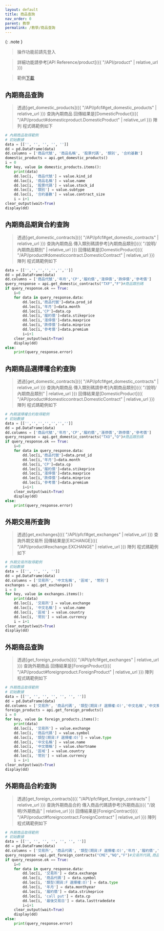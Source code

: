 ```yaml
---
layout: default
title: 商品查詢
nav_order: 0
parent: 教學
permalink: /教學/商品查詢
--- 
```


{: .note }
> 操作功能前請先登入

> 詳細功能請參考[API Reference/product]({{ "/API/product" | relative_url }}) 

> 範例[下載](sample/商品取得範例.ipynb)

## 內期商品查詢

> 透過[get_domestic_products]({{ "/API/pfcf#get_domestic_products" | relative_url }}) 查詢內期商品
> 回傳結果是[DomesticProduct]({{ "/API/product#domesticproduct.DomesticProduct" | relative_url }}) 陣列
> 程式碼範例如下

```python
# 內期商品取得範例
# 初始數據
data = [['', '', '', '', '']]
dd = pd.DataFrame(data)
dd.columns = ['商品代號', '商品名稱', '股票代碼', '類別', '合約基數']
domestic_products = api.get_domestic_products()
i = 0
for key, value in domestic_products.items():
    print(data)
    dd.loc[i, '商品代號'] = value.kind_id
    dd.loc[i, '商品名稱'] = value.name
    dd.loc[i, '股票代碼'] = value.stock_id
    dd.loc[i, '類別'] = value.subtype
    dd.loc[i, '合約基數'] = value.contract_size
    i = i+1
clear_output(wait=True)
display(dd)

```



## 內期商品期貨合約查詢 
> 透過[get_domestic_contracts]({{ "/API/pfcf#get_domestic_contracts" | relative_url }}) 查詢內期商品
> 傳入類別碼請參考[內期商品類別]({{ "/說明/內期商品類別" | relative_url }}) 
> 回傳結果是[DomesticProduct]({{ "/API/product#domesticcontract.DomesticContract" | relative_url }}) 陣列
> 程式碼範例如下


```python
data = [['','','','','','','']]
dd = pd.DataFrame(data)
dd.columns = ['商品代號','年月','CP','履約價','漲停價','跌停價','參考價']
query_response = api.get_domestic_contracts("TXF","F")#商品類別碼
if query_response.ok == True:
    i=0
    for data in query_response.data:   
        dd.loc[i,'商品代號']=data.prod_id
        dd.loc[i,'年月']=data.month
        dd.loc[i,'CP']=data.cp
        dd.loc[i,'履約價']=data.stikeprice
        dd.loc[i,'漲停價']=data.maxprice
        dd.loc[i,'跌停價']=data.minprice
        dd.loc[i,'參考價']=data.premium 
        i=i+1 
    clear_output(wait=True)
    display(dd)
else:
    print(query_response.error)

```
## 內期商品選擇權合約查詢

> 透過[get_domestic_contracts]({{ "/API/pfcf#get_domestic_contracts" | relative_url }}) 查詢內期商品
> 傳入類別碼請參考[內期商品類別]({{ "/說明/內期商品類別" | relative_url }}) 
> 回傳結果是[DomesticProduct]({{ "/API/product#domesticcontract.DomesticContract" | relative_url }}) 陣列
> 程式碼範例如下


```python
# 內期選擇權合約取得範例  
# 初始數據
data = [['','','','','','','']]
dd = pd.DataFrame(data)
dd.columns = ['商品代號','年月','CP','履約價','漲停價','跌停價','參考價']
query_response = api.get_domestic_contracts("TXO","O")#商品類別碼
if query_response.ok == True:
    i=0
    for data in query_response.data:   
        dd.loc[i,'商品代號']=data.prod_id
        dd.loc[i,'年月']=data.month
        dd.loc[i,'CP']=data.cp
        dd.loc[i,'履約價']=data.stikeprice
        dd.loc[i,'漲停價']=data.maxprice
        dd.loc[i,'跌停價']=data.minprice
        dd.loc[i,'參考價']=data.premium 
        i=i+1 
    clear_output(wait=True)
    display(dd)
else:
    print(query_response.error)

```
## 外期交易所查詢
> 透過[get_exchanges]({{ "/API/pfcf#get_exchanges" | relative_url }}) 查詢外期交易所
> 回傳結果是[EXCHANGE]({{ "/API/product#exchange.EXCHANGE" | relative_url }}) 陣列
> 程式碼範例如下

```python
# 外期交易所取得範例
# 初始數據
data = [['', '', '', '']]
dd = pd.DataFrame(data)
dd.columns = ['交易所', '中文名稱', '區域', '幣別']
exchanges = api.get_exchanges()
i = 0
for key, value in exchanges.items():
    print(data)
    dd.loc[i, '交易所'] = value.exchange
    dd.loc[i, '中文名稱'] = value.name
    dd.loc[i, '區域'] = value.country
    dd.loc[i, '幣別'] = value.currency 
    i = i+1
clear_output(wait=True)
display(dd) 
```

## 外期商品查詢
> 透過[get_foreign_products]({{ "/API/pfcf#get_exchanges" | relative_url }}) 查詢外期商品
> 回傳結果是[ForeignProduct]({{ "/API/product#foreignproduct.ForeignProduct" | relative_url }}) 陣列
> 程式碼範例如下

```python
# 外期商品取得範例
# 初始數據
data = [['', '', '', '', '', '', '']]
dd = pd.DataFrame(data)
dd.columns = ['交易所', '商品代碼', '類型(期貨:F 選擇權:O)','中文名稱','中文簡稱','區域', '幣別']
foreign_products = api.get_foreign_products()
i = 0
for key, value in foreign_products.items():
    print(data)
    dd.loc[i, '交易所'] = value.exchange
    dd.loc[i, '商品代碼'] = value.symbol
    dd.loc[i, '類型(期貨:F 選擇權:O)'] = value.type
    dd.loc[i, '中文名稱'] = value.name 
    dd.loc[i, '中文簡稱'] = value.shortname 
    dd.loc[i, '區域'] = value.country 
    dd.loc[i, '幣別'] = value.currency 
    i = i+1
clear_output(wait=True)
display(dd)  
```

## 外期商品合約查詢

> 透過[get_foreign_contracts]({{ "/API/pfcf#get_foreign_contracts" | relative_url }}) 查詢外期商品合約
> 傳入商品代碼請參考[外期商品]({{ "/說明/外期商品" | relative_url }}) 
> 回傳結果是[ForeignContract]({{ "/API/product#foreigncontract.ForeignContract" | relative_url }}) 陣列
> 程式碼範例如下

```python
# 外期商品取得範例
# 初始數據
data = [['', '', '', '', '', '', '']]
dd = pd.DataFrame(data) 
dd.columns = ['交易所', '商品代碼', '類型(期貨:F 選擇權:O)','年月','履約價','call put', '最後交易日'] 
query_response =api.get_foreign_contracts("CME","NQ","F")#交易所代碼,商品代碼,F:期貨O:選擇權
if query_response.ok == True:
    i=0
    for data in query_response.data:   
        dd.loc[i, '交易所'] = data.exchange
        dd.loc[i, '商品代碼'] = data.symbol
        dd.loc[i, '類型(期貨:F 選擇權:O)'] = data.type
        dd.loc[i, '年月'] = data.monthyear 
        dd.loc[i, '履約價'] = data.strikeprice 
        dd.loc[i, 'call put'] = data.cp 
        dd.loc[i, '最後交易日'] = data.lasttradedate 
        i=i+1 
    clear_output(wait=True)
    display(dd)
else:
    print(query_response.error)
```

 
